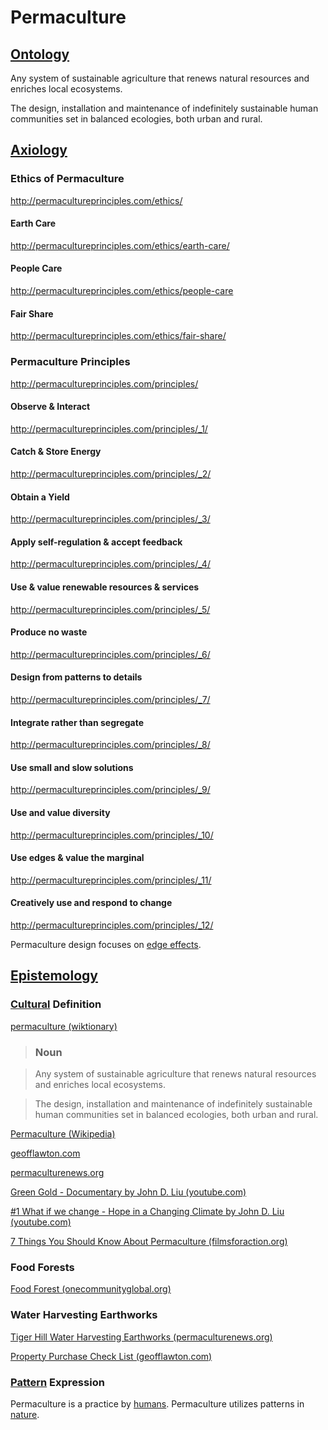 # Permaculture

## [Ontology](./ontology.md)

Any system of sustainable agriculture that renews natural resources and enriches local ecosystems.

The design, installation and maintenance of indefinitely sustainable human communities set in balanced ecologies, both urban and rural.

## [Axiology](./axiology.md)

### Ethics of Permaculture

<a href="http://permacultureprinciples.com/ethics/" target="_blank">http://permacultureprinciples.com/ethics/</a>

#### Earth Care

<a href="http://permacultureprinciples.com/ethics/earth-care/" target="_blank">http://permacultureprinciples.com/ethics/earth-care/</a>

#### People Care

<a href="http://permacultureprinciples.com/ethics/people-care" target="_blank">http://permacultureprinciples.com/ethics/people-care</a>

#### Fair Share

<a href="http://permacultureprinciples.com/ethics/fair-share/" target="_blank">http://permacultureprinciples.com/ethics/fair-share/</a>

### Permaculture Principles

<a href="http://permacultureprinciples.com/principles/" target="_blank">http://permacultureprinciples.com/principles/</a>

#### Observe & Interact

<a href="http://permacultureprinciples.com/principles/_1/" target="_blank">http://permacultureprinciples.com/principles/_1/</a>

#### Catch & Store Energy

<a href="http://permacultureprinciples.com/principles/_2/" target="_blank">http://permacultureprinciples.com/principles/_2/</a>

#### Obtain a Yield

<a href="http://permacultureprinciples.com/principles/_3/" target="_blank">http://permacultureprinciples.com/principles/_3/</a>

#### Apply self-regulation & accept feedback

<a href="http://permacultureprinciples.com/principles/_4/" target="_blank">http://permacultureprinciples.com/principles/_4/</a>

#### Use & value renewable resources & services

<a href="http://permacultureprinciples.com/principles/_5/" target="_blank">http://permacultureprinciples.com/principles/_5/</a>

#### Produce no waste

<a href="http://permacultureprinciples.com/principles/_6/" target="_blank">http://permacultureprinciples.com/principles/_6/</a>

#### Design from patterns to details

<a href="http://permacultureprinciples.com/principles/_7/" target="_blank">http://permacultureprinciples.com/principles/_7/</a>

#### Integrate rather than segregate

<a href="http://permacultureprinciples.com/principles/_8/" target="_blank">http://permacultureprinciples.com/principles/_8/</a>

#### Use small and slow solutions

<a href="http://permacultureprinciples.com/principles/_9/" target="_blank">http://permacultureprinciples.com/principles/_9/</a>

#### Use and value diversity

<a href="http://permacultureprinciples.com/principles/_10/" target="_blank">http://permacultureprinciples.com/principles/_10/</a>

#### Use edges & value the marginal

<a href="http://permacultureprinciples.com/principles/_11/" target="_blank">http://permacultureprinciples.com/principles/_11/</a>

#### Creatively use and respond to change

<a href="http://permacultureprinciples.com/principles/_12/" target="_blank">http://permacultureprinciples.com/principles/_12/</a>

Permaculture design focuses on [edge effects](./edge-effects.md).

## [Epistemology](./epistemology.md)

### [Cultural](./culture.md) Definition

<a href="http://en.wiktionary.org/wiki/permaculture" target="_blank">permaculture (wiktionary)</a>

> ### Noun

> Any system of sustainable agriculture that renews natural resources and enriches local ecosystems.

> The design, installation and maintenance of indefinitely sustainable human communities set in balanced ecologies, both urban and rural.

<a href="https://en.wikipedia.org/wiki/Permaculture" target="_blank">Permaculture (Wikipedia)</a>

<a href="http://www.geofflawton.com/" target="_blank">geofflawton.com</a>

<a href="http://permaculturenews.org" target="_blank">permaculturenews.org</a>

<a href="https://www.youtube.com/watch?v=YBLZmwlPa8A" target="_blank">Green Gold - Documentary by John D. Liu (youtube.com)</a>

<a href="https://www.youtube.com/watch?v=6iJKiFSQLn4" target="_blank">#1 What if we change - Hope in a Changing Climate by John D. Liu (youtube.com)</a>

<a href="http://www.filmsforaction.org/articles/7-things-you-should-know-about-permaculture/" target="_blank">7 Things You Should Know About Permaculture (filmsforaction.org)</a>

### Food Forests

<a href="http://www.onecommunityglobal.org/food-forest/" target="_blank">Food Forest (onecommunityglobal.org)</a>

### Water Harvesting Earthworks

<a href="http://permaculturenews.org/2014/10/17/tiger-hill-permaculture-phase-1-water-harvesting-earthworks/" target="_blank">Tiger Hill Water Harvesting Earthworks (permaculturenews.org)</a>

<a href="http://www.geofflawton.com/fe/33811-property-purchase-check-list" target="_blank">Property Purchase Check List (geofflawton.com)</a>

### [Pattern](./pattern.md) Expression

Permaculture is a practice by [humans](./human.md). Permaculture utilizes patterns in [nature](./nature.md).
